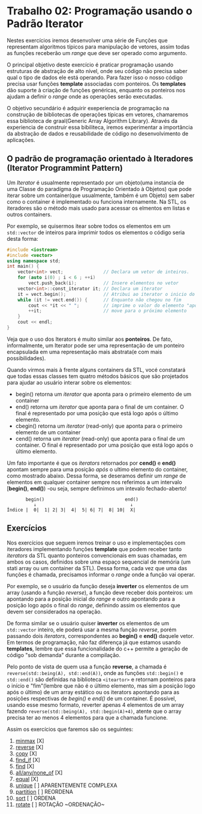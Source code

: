 # Trabalho 02: Programação usando o Padrão Iterator

Nestes exercícios iremos desenvolver uma série de Funções que representam algoritmos típicos para manipulação de vetores, assim
todas as funções receberão um _range_ que deve ser operado como argumento.

O principal objetivo deste exercício é praticar programação usando estruturas de abstração de alto nível, onde seu código não precisa
saber qual o tipo de dados ele está operando. Para fazer isso o nosso código precisa usar funções __template__ associadas com ponteiros.
Os __templates__ dão suporte à criação de funções genéricas, enquanto os ponteiros nos ajudam a definir o _range_ onde as operações serão
executadas.

O objetivo secundário é adquirir exeperiencia de programação na construção de bibliotecas de operações típicas em vetores, chamaremos essa
biblioteca de graal(Generic Array Algorithm Library). Através da experiencia de construir essa bibiliteca, iremos experimentar a importância da abstração
de dados e reusabilidade de código no desenvolvimento de aplicações.
<!--
In this exercise you should develop a series of functions that represent typical algorithms for
array manipulation. Because we are still following an imperative programming paradigm, all
functions should receive the range we wish to operate on as an argument.

The primary goal of this exercise is to practice a higher level of abstract programming,
where our code does not need to know in advance which type of data we are operating on. To
do that our code requires the use of function template in association with function pointers.
The former supports the passage of generic arguments to functions, whereas the latter helps
us to defer some decisions to the client by allowing them to provide the code to operate on
data.

The secondary objective is to acquire programming experience by building a library of
typical algorithms on arrays, called graal —GeneRic Array Algorithms Library. By building
this generic library we want to demonstrate the importance of programming abstraction and
code reuse while developing an application in the next exercise.
-->

## O padrão de programação orientado à Iteradores (Iterator Programmint Pattern)

Um _Iterator_ é usualmente representado por um objeto(uma instancia de uma Classe do paradígma de Programação Orientado à Objetos)
que pode iterar sobre um container(que usualmente, também é um Objeto) sem saber como o container é implementado ou funciona internamente.
Na STL, os iteradores são o método mais usado para acessar os elmentos em listas e outros containers.

Por exemplo, se quisermos itear sobre todos os elementos em um `std::vector` de inteiros para imprimir todos os elementos o código seria desta forma:

```c++
#include <iostream>
#include <vector>
using namespace std;
int main() {
    vector<int> vect;               // Declara um vetor de inteiros.
    for (auto i(0) ; i < 6 ; ++i)
        vect.push_back(i);          // Insere elementos no vetor
    vector<int>::const_iterator it; // Declara um iterator
    it = vect.begin();              // Atribui ao iterator o inicio do vetor
    while (it != vect.end()) {      // Enquanto não chegou no fim
        cout << *it << " ";         // imprime o valor do elemento "apontado" pelo iterato
        ++it;                       // move para o próximo elemento
    }
    cout << endl;
}
```
Veja que o uso dos Iterators é muito similar aos __ponteiros__. De fato, informalmente, um Iterator pode ser uma representação
de um ponteiro encapsulada em uma representação mais abstrata(e com mais possibilidades).

Quando virmos mais à frente alguns containers da STL, vocé constatará que todas essas classes tem quatro métodos básicos que são projetados
para ajudar ao usuário interar sobre os elementos:
- begin() retorna um _iterator_ que aponta para o primeiro elemento de um container
- end() retorna um _iterator_ que aponta para o final de um container. O final é representado por uma posição que está logo após o último elemento.
- cbegin() retorna um _iterator_ (read-only) que aponta para o primeiro elemento de um container
- cend() retorna um _iterator_ (read-only) que aponta para o final de um container. O final é representado por uma posição que está logo após o último elemento.

Um fato importante é que os _iterators_ retornados por __cend()__ e __end()__ apontam sempre para uma posição _após_ o ultimo elemento do container, como mostrado abaixo. Dessa forma, se deseramos definir um _range_ de elementos em qualquer container sempre nos referimos a um intervalo \[__begin()__, __end()__) -ou seja, sempre definimos um intevalo
fechado-aberto!

```
       begin()                              end()
          ↓                                   ↓
Índice |  0|  1| 2| 3|  4|  5| 6| 7|  8| 10|  X|
``` 

## Exercícios

Nos exercícios que seguem iremos treinar o uso e implementações com iteradores implementando funções __template__ que podem receber tanto _iterators_ da STL quanto ponteiros
convencionais em suas chamadas, em ambos os casos, definidos sobre uma espaço sequencial de memória (um stati array ou um container da STL).  Dessa forma, cada vez que 
uma das funções é chamada, precisamos informar o _range_ onde a função vai operar. 

Por exemplo, se o usuário da função deseja __inverter__ os elementos de um array (usando a função _reverse_), a função deve receber dois ponteiros: um apontando para a posição
inicial do _range_ e outro apontando para a posição logo após o final do _range_, definindo assim os elementos que devem ser considerados na operação.

De forma similar se o usuário quiser __inverter__ os elementos de um ``std::vector`` inteiro, ele poderá usar a mesma função _reverse_, porém passando dois _iterators_, correspondentes ao __begin()__ e __end()__ daquele vetor. Em termos de programação, não faz diferença já que estamos usando __templates__, lembre que essa funcionalidade do c++
permite a geração de código "sob demanda" durante a compilação.

Pelo ponto de vista de quem usa a função __reverse__, a chamada é ``reverse(std::being(A), std::end(A))``, onde as funções ``std::begin()`` e ``std::end()`` são definidas na
biblioteca ``<iteartor>`` e retornam ponteiros para o início e "fim"(lembre que não é o último elemento, mas sim a posição logo após o último) de um array estático ou os 
iterators apontando para as posições respectivas de _begin()_ e _end()_ de um container. É possível, usando esse mesmo formato, reverter apenas 4 elementos de um array fazendo
``reverse(std::being(A), std::begin(A)+4)``, atente que o array precisa ter ao menos 4 elementos para que a chamada funcione.

Assim os exercícios que faremos são os seguintes:

1. [minmax](./minmax) [X]
2. [reverse](./reverse) [X]
3. [copy](./copy) [X]
4. [find_if](./find_if) [X]
5. [find](./find) [X]
6. [all/any/none_of](./all_any_none_of) [X]
7. [equal](./equal) [X]          
8. [unique](./unique) [ ]           APARENTEMENTE COMPLEXA
9. [partition](./partition) [ ]            REORDENA
10. [sort](./sort) [ ]            ORDENA
11. [rotate](./rotate) [ ]          ROTAÇÃO ~ORDENAÇÃO~


